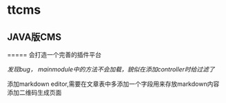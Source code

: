 # ttcms
## JAVA版CMS 
=====
会打造一个完善的插件平台

*发现bug， mainmodule中的方法不会加载，貌似在添加controller时给过滤了*

添加markdown editor,需要在文章表中多添加一个字段用来存放markdown内容
添加二维码生成页面